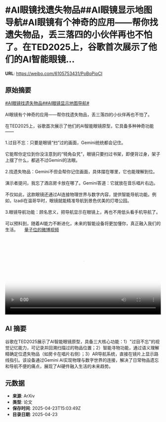# #AI眼镜找遗失物品##AI眼镜显示地图导航#AI眼镜有个神奇的应用——帮你找遗失物品，丢三落四的小伙伴再也不怕了。在TED2025上，谷歌首次展示了他们的AI智能眼镜...

**URL**: https://weibo.com/6105753431/PoBoPioCI

## 原始摘要

<a href="https://m.weibo.cn/search?containerid=231522type%3D1%26t%3D10%26q%3D%23AI%E7%9C%BC%E9%95%9C%E6%89%BE%E9%81%97%E5%A4%B1%E7%89%A9%E5%93%81%23&amp;extparam=%23AI%E7%9C%BC%E9%95%9C%E6%89%BE%E9%81%97%E5%A4%B1%E7%89%A9%E5%93%81%23" data-hide=""><span class="surl-text">#AI眼镜找遗失物品#</span></a><a href="https://m.weibo.cn/search?containerid=231522type%3D1%26t%3D10%26q%3D%23AI%E7%9C%BC%E9%95%9C%E6%98%BE%E7%A4%BA%E5%9C%B0%E5%9B%BE%E5%AF%BC%E8%88%AA%23&amp;extparam=%23AI%E7%9C%BC%E9%95%9C%E6%98%BE%E7%A4%BA%E5%9C%B0%E5%9B%BE%E5%AF%BC%E8%88%AA%23" data-hide=""><span class="surl-text">#AI眼镜显示地图导航#</span></a><br><br>AI眼镜有个神奇的应用——帮你找遗失物品，丢三落四的小伙伴再也不怕了。<br><br>在TED2025上，谷歌首次展示了他们的AI智能眼镜原型，它具备多种神奇功能——<br><br>1.过目不忘：只要是眼镜“扫”过的画面，Gemini统统都会记住。<br><br>它能帮你定位到你没注意到的“犄角旮旯”，眼镜只要扫过书架，即便背过身，架子上摆了什么，都逃不过Gemini的法眼。<br><br>2.找遗失物品：Gemini不但会帮你记住画面，具体摆在哪里，它也能理解到位。<br><br>演示者提问，我忘了酒店房卡放在哪了。Gemini答道：它就放在音乐唱片右边。<br><br>不仅如此，这款眼镜还通过AI连接物理世界与数字内容，提供智能导航功能。例如，Izadi在温哥华时，眼镜就能精准导航到景色优美的灯塔公园。<br><br>3.眼镜导航功能：顾名思义，把导航显示在眼镜上，再也不用低头看手机导航了。<br><br>可以预料到，随着AI能力不断进化，未来的智能设备将更加懂你，真正融入我们的生活。 <a href="https://video.weibo.com/show?fid=1034:5158635588747276" data-hide=""><span class="url-icon"><img style="width: 1rem;height: 1rem" src="https://h5.sinaimg.cn/upload/2015/09/25/3/timeline_card_small_video_default.png" referrerpolicy="no-referrer"></span><span class="surl-text">量子位的微博视频</span></a><br clear="both"><div style="clear: both"></div><video controls="controls" poster="https://tvax1.sinaimg.cn/orj480/006Fd7o3ly1i0quazr9esj30k00k00tn.jpg" style="width: 100%"><source src="https://f.video.weibocdn.com/o0/PwBSzpRUlx08nHokL5BC01041200jTAE0E010.mp4?label=mp4_720p&amp;template=720x720.24.0&amp;ori=0&amp;ps=1CwnkDw1GXwCQx&amp;Expires=1745424166&amp;ssig=Yx7jvMnhB9&amp;KID=unistore,video"><source src="https://f.video.weibocdn.com/o0/IyqWmJHDlx08nHokKK0U01041200bBdt0E010.mp4?label=mp4_hd&amp;template=540x540.24.0&amp;ori=0&amp;ps=1CwnkDw1GXwCQx&amp;Expires=1745424166&amp;ssig=pebYVnFzKM&amp;KID=unistore,video"><source src="https://f.video.weibocdn.com/o0/h32Jwp1elx08nHokghRS010412006z6n0E010.mp4?label=mp4_ld&amp;template=360x360.24.0&amp;ori=0&amp;ps=1CwnkDw1GXwCQx&amp;Expires=1745424166&amp;ssig=RumqnLlZD%2F&amp;KID=unistore,video"><p>视频无法显示，请前往<a href="https://video.weibo.com/show?fid=1034%3A5158635588747276" target="_blank" rel="noopener noreferrer">微博视频</a>观看。</p></video>

## AI 摘要

谷歌在TED2025展示了AI智能眼镜原型，具备三大核心功能：1）"过目不忘"的视觉记忆能力，可记录并回溯扫描过的物品位置；2）智能寻物功能，通过语义理解精确定位遗失物品（如房卡在唱片右侧）；3）AR导航系统，直接在镜片上显示路线指引。该设备通过Gemini AI实现物理与数字世界的连接，解决了日常物品遗忘和导航不便的痛点，展现了AI硬件融入生活的未来趋势。

## 元数据

- **来源**: ArXiv
- **类型**: 论文
- **保存时间**: 2025-04-23T15:03:49Z
- **目录日期**: 2025-04-23
